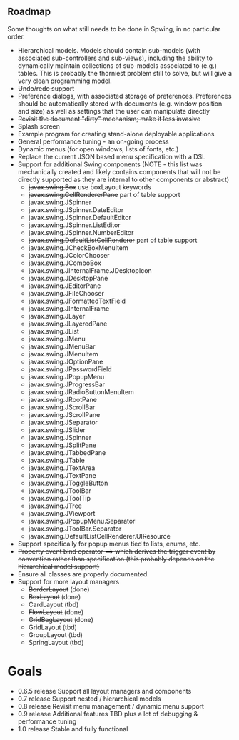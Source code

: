 ## Roadmap

Some thoughts on what still needs to be done in Spwing, in no particular order.

- Hierarchical models. Models should contain sub-models (with associated
  sub-controllers and sub-views), including the ability to dynamically
  maintain collections of sub-models associated to (e.g.) tables. This is
  probably the thorniest problem still to solve, but will give a very
  clean programming model.
- ~~Undo/redo support~~
- Preference dialogs, with associated storage of preferences. Preferences
should be automatically stored with documents (e.g. window position and size)
as well as settings that the user can manipulate directly
- ~~Revisit the document "dirty" mechanism; make it less invasive~~
- Splash screen
- Example program for creating stand-alone deployable applications
- General performance tuning - an on-going process
- Dynamic menus (for open windows, lists of fonts, etc.)
- Replace the current JSON based menu specification with a DSL
- Support for additional Swing components (NOTE - this list was
mechanically created and likely contains components that will not
be directly supported as they are internal to other components or abstract)
  - ~~javax.swing.Box~~ use boxLayout keywords
  - ~~javax.swing.CellRendererPane~~ part of table support
  - javax.swing.JSpinner
  - javax.swing.JSpinner.DateEditor
  - javax.swing.JSpinner.DefaultEditor
  - javax.swing.JSpinner.ListEditor
  - javax.swing.JSpinner.NumberEditor
  - ~~javax.swing.DefaultListCellRenderer~~ part of table support
  - javax.swing.JCheckBoxMenuItem
  - javax.swing.JColorChooser
  - javax.swing.JComboBox
  - javax.swing.JInternalFrame.JDesktopIcon
  - javax.swing.JDesktopPane
  - javax.swing.JEditorPane
  - javax.swing.JFileChooser
  - javax.swing.JFormattedTextField
  - javax.swing.JInternalFrame
  - javax.swing.JLayer
  - javax.swing.JLayeredPane
  - javax.swing.JList
  - javax.swing.JMenu
  - javax.swing.JMenuBar
  - javax.swing.JMenuItem
  - javax.swing.JOptionPane
  - javax.swing.JPasswordField
  - javax.swing.JPopupMenu
  - javax.swing.JProgressBar
  - javax.swing.JRadioButtonMenuItem
  - javax.swing.JRootPane
  - javax.swing.JScrollBar
  - javax.swing.JScrollPane
  - javax.swing.JSeparator
  - javax.swing.JSlider
  - javax.swing.JSpinner
  - javax.swing.JSplitPane
  - javax.swing.JTabbedPane
  - javax.swing.JTable
  - javax.swing.JTextArea
  - javax.swing.JTextPane
  - javax.swing.JToggleButton
  - javax.swing.JToolBar
  - javax.swing.JToolTip
  - javax.swing.JTree
  - javax.swing.JViewport
  - javax.swing.JPopupMenu.Separator
  - javax.swing.JToolBar.Separator
  - javax.swing.DefaultListCellRenderer.UIResource
- Support specifically for popup menus tied to lists, enums, etc.
- ~~Property event bind operator ==> which derives the trigger event by convention rather than specification
  (this probably depends on the hierarchical model support)~~
- Ensure all classes are properly documented.
- Support for more layout managers
  - ~~BorderLayout~~ (done)
  - ~~BoxLayout~~ (done)
  - CardLayout (tbd)
  - ~~FlowLayout~~ (done)
  - ~~GridBagLayout~~ (done)
  - GridLayout (tbd)
  - GroupLayout (tbd)
  - SpringLayout (tbd)


# Goals
- 0.6.5 release   Support all layout managers and components
- 0.7 release   Support nested / hierarchical models
- 0.8 release   Revisit menu management / dynamic menu support
- 0.9 release   Additional features TBD plus a lot of debugging & performance tuning
- 1.0 release   Stable and fully functional


